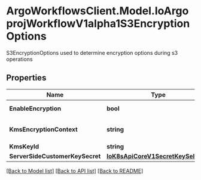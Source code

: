 # ArgoWorkflowsClient.Model.IoArgoprojWorkflowV1alpha1S3EncryptionOptions
S3EncryptionOptions used to determine encryption options during s3 operations

## Properties

Name | Type | Description | Notes
------------ | ------------- | ------------- | -------------
**EnableEncryption** | **bool** | EnableEncryption tells the driver to encrypt objects if set to true. If kmsKeyId and serverSideCustomerKeySecret are not set, SSE-S3 will be used | [optional] 
**KmsEncryptionContext** | **string** | KmsEncryptionContext is a json blob that contains an encryption context. See https://docs.aws.amazon.com/kms/latest/developerguide/concepts.html#encrypt_context for more information | [optional] 
**KmsKeyId** | **string** | KMSKeyId tells the driver to encrypt the object using the specified KMS Key. | [optional] 
**ServerSideCustomerKeySecret** | [**IoK8sApiCoreV1SecretKeySelector**](IoK8sApiCoreV1SecretKeySelector.md) |  | [optional] 

[[Back to Model list]](../README.md#documentation-for-models) [[Back to API list]](../README.md#documentation-for-api-endpoints) [[Back to README]](../README.md)

